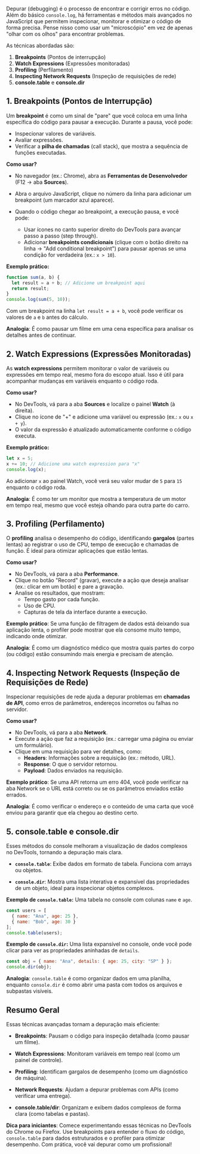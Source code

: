 Depurar (debugging) é o processo de encontrar e corrigir erros no código. Além do básico `console.log`, há ferramentas e métodos mais avançados no JavaScript que permitem inspecionar, monitorar e otimizar o código de forma precisa. Pense nisso como usar um "microscópio" em vez de apenas "olhar com os olhos" para encontrar problemas.

As técnicas abordadas são:
1. **Breakpoints** (Pontos de interrupção)
2. **Watch Expressions** (Expressões monitoradas)
3. **Profiling** (Perfilamento)
4. **Inspecting Network Requests** (Inspeção de requisições de rede)
5. **console.table** e **console.dir**

## 1. **Breakpoints (Pontos de Interrupção)**

Um **breakpoint** é como um sinal de "pare" que você coloca em uma linha específica do código para pausar a execução. Durante a pausa, você pode:

- Inspecionar valores de variáveis.
- Avaliar expressões.
- Verificar a **pilha de chamadas** (call stack), que mostra a sequência de funções executadas.

**Como usar?**  
- No navegador (ex.: Chrome), abra as **Ferramentas de Desenvolvedor** (F12 → aba **Sources**).
  
- Abra o arquivo JavaScript, clique no número da linha para adicionar um breakpoint (um marcador azul aparece).
  
- Quando o código chegar ao breakpoint, a execução pausa, e você pode:
  - Usar ícones no canto superior direito do DevTools para avançar passo a passo (step through).
  - Adicionar **breakpoints condicionais** (clique com o botão direito na linha → "Add conditional breakpoint") para pausar apenas se uma condição for verdadeira (ex.: `x > 10`).

**Exemplo prático:**
```javascript
function sum(a, b) {
  let result = a + b; // Adicione um breakpoint aqui
  return result;
}
console.log(sum(5, 10));
```
 
Com um breakpoint na linha `let result = a + b`, você pode verificar os valores de `a` e `b` antes do cálculo.

**Analogia**: É como pausar um filme em uma cena específica para analisar os detalhes antes de continuar.

## 2. **Watch Expressions (Expressões Monitoradas)**

As **watch expressions** permitem monitorar o valor de variáveis ou expressões em tempo real, mesmo fora do escopo atual. Isso é útil para acompanhar mudanças em variáveis enquanto o código roda.

**Como usar?**  
- No DevTools, vá para a aba **Sources** e localize o painel **Watch** (à direita).
- Clique no ícone de "+" e adicione uma variável ou expressão (ex.: `x` ou `x + y`).
- O valor da expressão é atualizado automaticamente conforme o código executa.

**Exemplo prático:**
```javascript
let x = 5;
x += 10; // Adicione uma watch expression para "x"
console.log(x);
```

Ao adicionar `x` ao painel Watch, você verá seu valor mudar de `5` para `15` enquanto o código roda.

**Analogia**: É como ter um monitor que mostra a temperatura de um motor em tempo real, mesmo que você esteja olhando para outra parte do carro.

## 3. **Profiling (Perfilamento)**

O **profiling** analisa o desempenho do código, identificando **gargalos** (partes lentas) ao registrar o uso de CPU, tempo de execução e chamadas de função. É ideal para otimizar aplicações que estão lentas.

**Como usar?**  
- No DevTools, vá para a aba **Performance**.
- Clique no botão "Record" (gravar), execute a ação que deseja analisar (ex.: clicar em um botão) e pare a gravação.
- Analise os resultados, que mostram:
  - Tempo gasto por cada função.
  - Uso de CPU.
  - Capturas de tela da interface durante a execução.

**Exemplo prático**: Se uma função de filtragem de dados está deixando sua aplicação lenta, o profiler pode mostrar que ela consome muito tempo, indicando onde otimizar.

**Analogia**: É como um diagnóstico médico que mostra quais partes do corpo (ou código) estão consumindo mais energia e precisam de atenção.

## 4. Inspecting Network Requests (Inspeção de Requisições de Rede)

Inspecionar requisições de rede ajuda a depurar problemas em **chamadas de API**, como erros de parâmetros, endereços incorretos ou falhas no servidor.

**Como usar?**  
- No DevTools, vá para a aba **Network**.
- Execute a ação que faz a requisição (ex.: carregar uma página ou enviar um formulário).
- Clique em uma requisição para ver detalhes, como:
  - **Headers**: Informações sobre a requisição (ex.: método, URL).
  - **Response**: O que o servidor retornou.
  - **Payload**: Dados enviados na requisição.

**Exemplo prático**: Se uma API retorna um erro 404, você pode verificar na aba Network se o URL está correto ou se os parâmetros enviados estão errados.

**Analogia**: É como verificar o endereço e o conteúdo de uma carta que você enviou para garantir que ela chegou ao destino certo.

## 5. **console.table e console.dir**

Esses métodos do console melhoram a visualização de dados complexos no DevTools, tornando a depuração mais clara.

- **`console.table`**: Exibe dados em formato de tabela. Funciona com arrays ou objetos.
  
- **`console.dir`**: Mostra uma lista interativa e expansível das propriedades de um objeto, ideal para inspecionar objetos complexos.

**Exemplo de `console.table`:** Uma tabela no console com colunas `name` e `age`.
```javascript
const users = [
  { name: "Ana", age: 25 },
  { name: "Bob", age: 30 }
];
console.table(users);
```

**Exemplo de `console.dir`:** Uma lista expansível no console, onde você pode clicar para ver as propriedades aninhadas de `details`.
```javascript
const obj = { name: "Ana", details: { age: 25, city: "SP" } };
console.dir(obj);
```

**Analogia**: `console.table` é como organizar dados em uma planilha, enquanto `console.dir` é como abrir uma pasta com todos os arquivos e subpastas visíveis.

## Resumo Geral

Essas técnicas avançadas tornam a depuração mais eficiente:
- **Breakpoints**: Pausam o código para inspeção detalhada (como pausar um filme).
  
- **Watch Expressions**: Monitoram variáveis em tempo real (como um painel de controle).
  
- **Profiling**: Identificam gargalos de desempenho (como um diagnóstico de máquina).
  
- **Network Requests**: Ajudam a depurar problemas com APIs (como verificar uma entrega).
  
- **console.table/dir**: Organizam e exibem dados complexos de forma clara (como tabelas e pastas).

**Dica para iniciantes**: Comece experimentando essas técnicas no DevTools do Chrome ou Firefox. Use breakpoints para entender o fluxo do código, `console.table` para dados estruturados e o profiler para otimizar desempenho. Com prática, você vai depurar como um profissional!